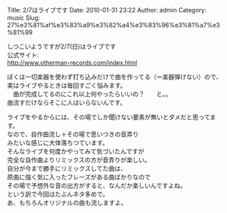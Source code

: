 Title: 2/7はライブです
Date: 2010-01-31 23:22
Author: admin
Category: music
Slug: 27%e3%81%af%e3%83%a9%e3%82%a4%e3%83%96%e3%81%a7%e3%81%99

しつこいようですが2/7(日)はライブです  
公式サイト:  
<http://www.otherman-records.com/index.html>  

ぼくは一切楽器を使わず打ち込みだけで曲を作ってる（＝楽器弾けない）ので、  
実はライブやるときは毎回すごく悩みます。  
　曲が完成してるのにこれ以上何やったらいいの？　　と。。  
曲流すだけならそこに人はいらないんです。  

ライブをやるからには、その場でしか聞けない要素が無いとダメだと思ってます。  
なので、自作曲流し＋その場で思いつきの音弄り  
みたいな感じに大体落ちつています。  
そんなライブを何度かやってみて気づいたんですが  
完全な自作曲よりリミックスの方が音弄りが楽しい。  
自分が今まで勝手にリミックスしてた曲は、  
原曲に強く気に入ったフレーズがある曲ばかりなので  
その場で予想外な音の出方がすると、なんだか楽しいんですよね。  
という訳で今回はたぶんネタ多めで。  
あ、もちろんオリジナルの曲も流しますよ。
